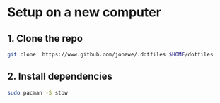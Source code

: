 # Setup on a new computer

## 1. Clone the repo

```bash
git clone  https://www.github.com/jonawe/.dotfiles $HOME/dotfiles
```

## 2. Install dependencies

```bash
sudo pacman -S stow
```
